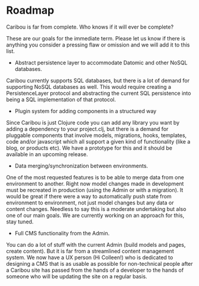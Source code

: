 # Roadmap

Caribou is far from complete.  Who knows if it will ever be complete?

These are our goals for the immediate term.  Please let us know if there is
anything you consider a pressing flaw or omission and we will add it to this
list.

* Abstract persistence layer to accommodate Datomic and other NoSQL databases.

Caribou currently supports SQL databases, but there is a lot of demand for
supporting NoSQL databases as well.  This would require creating a
PersistenceLayer protocol and abstracting the current SQL persistence into being
a SQL implementation of that protocol.

* Plugin system for adding components in a structured way

Since Caribou is just Clojure code you can add any library you want by adding a
dependency to your project.clj, but there is a demand for pluggable components
that involve models, migrations, hooks, templates, code and/or javascript which
all support a given kind of functionality (like a blog, or products etc).  We
have a prototype for this and it should be available in an upcoming release.

* Data merging/synchronization between environments.

One of the most requested features is to be able to merge data from one 
environment to another.  Right now model changes made in development must be 
recreated in production (using the Admin or with a migration).  It would be 
great if there were a way to automatically push state from environment to 
environment, not just model changes but any data or content changes.  Needless 
to say this is a moderate undertaking but also one of our main goals.  We are 
currently working on an approach for this, stay tuned. 

* Full CMS functionality from the Admin.

You can do a lot of stuff with the current Admin (build models and pages, create
content).  But it is far from a streamlined content management system.  We now
have a UX person (Hi Colleen!) who is dedicated to designing a CMS that is as
usable as possible for non-technical people after a Caribou site has passed from
the hands of a developer to the hands of someone who will be updating the site
on a regular basis.  
